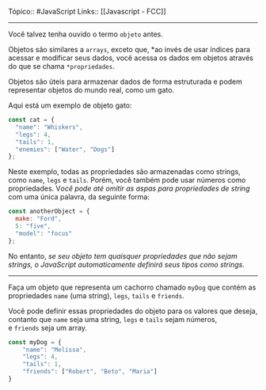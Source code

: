 Tópico:: #JavaScript 
Links:: [[Javascript - FCC]]

---
Você talvez tenha ouvido o termo `objeto` antes.

Objetos são similares a `arrays`, exceto que, *ao invés de usar índices para acessar e modificar seus dados, você acessa os dados em objetos através do que se chama `*propriedades`.

Objetos são úteis para armazenar dados de forma estruturada e podem representar objetos do mundo real, como um gato.

Aqui está um exemplo de objeto gato:

```js
const cat = {
  "name": "Whiskers",
  "legs": 4,
  "tails": 1,
  "enemies": ["Water", "Dogs"]
};
```

Neste exemplo, todas as propriedades são armazenadas como strings, como `name`, `legs` e `tails`. Porém, você também pode usar números como propriedades. V*ocê pode até omitir as aspas para propriedades de string* com uma única palavra, da seguinte forma:

```js
const anotherObject = {
  make: "Ford",
  5: "five",
  "model": "focus"
};
```

No entanto, *se seu objeto tem quaisquer propriedades que não sejam strings, o JavaScript automaticamente definirá seus tipos como strings.*

---

Faça um objeto que representa um cachorro chamado `myDog` que contém as propriedades `name` (uma string), `legs`, `tails` e `friends`.

Você pode definir essas propriedades do objeto para os valores que deseja, contanto que `name` seja uma string, `legs` e `tails` sejam números, e `friends` seja um array.

```js
const myDog = {
	"name": "Melissa",
	"legs": 4,
	"tails": 1,
	"friends": ["Robert", "Beto", "Maria"]
}
```
